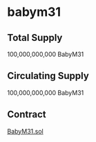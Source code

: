 # babym31

## Total Supply
100,000,000,000 BabyM31

## Circulating Supply
100,000,000,000 BabyM31

## Contract
[BabyM31.sol](./contract.sol)
